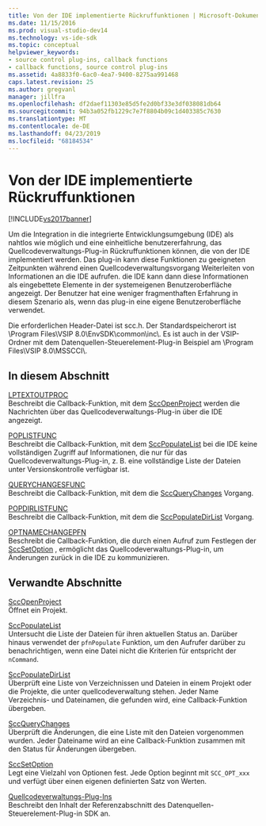 ```yaml
---
title: Von der IDE implementierte Rückruffunktionen | Microsoft-Dokumentation
ms.date: 11/15/2016
ms.prod: visual-studio-dev14
ms.technology: vs-ide-sdk
ms.topic: conceptual
helpviewer_keywords:
- source control plug-ins, callback functions
- callback functions, source control plug-ins
ms.assetid: 4a8833f0-6ac0-4ea7-9400-8275aa991468
caps.latest.revision: 25
ms.author: gregvanl
manager: jillfra
ms.openlocfilehash: df2daef11303e85d5fe2d0bf33e3df038081db64
ms.sourcegitcommit: 94b3a052fb1229c7e7f8804b09c1d403385c7630
ms.translationtype: MT
ms.contentlocale: de-DE
ms.lasthandoff: 04/23/2019
ms.locfileid: "68184534"
---
```

# <a name="callback-functions-implemented-by-the-ide"></a>Von der IDE implementierte Rückruffunktionen
[!INCLUDE[vs2017banner](../includes/vs2017banner.md)]

Um die Integration in die integrierte Entwicklungsumgebung (IDE) als nahtlos wie möglich und eine einheitliche benutzererfahrung, das Quellcodeverwaltungs-Plug-in Rückruffunktionen können, die von der IDE implementiert werden. Das plug-in kann diese Funktionen zu geeigneten Zeitpunkten während einen Quellcodeverwaltungsvorgang Weiterleiten von Informationen an die IDE aufrufen. die IDE kann dann diese Informationen als eingebettete Elemente in der systemeigenen Benutzeroberfläche angezeigt. Der Benutzer hat eine weniger fragmenthaften Erfahrung in diesem Szenario als, wenn das plug-in eine eigene Benutzeroberfläche verwendet.  
  
 Die erforderlichen Header-Datei ist scc.h. Der Standardspeicherort ist \Program Files\VSIP 8.0\EnvSDK\common\inc\\. Es ist auch in der VSIP-Ordner mit dem Datenquellen-Steuerelement-Plug-in Beispiel am \Program Files\VSIP 8.0\MSSCCI\\.  
  
## <a name="in-this-section"></a>In diesem Abschnitt  
 [LPTEXTOUTPROC](../extensibility/lptextoutproc.md)  
 Beschreibt die Callback-Funktion, mit dem [SccOpenProject](../extensibility/sccopenproject-function.md) werden die Nachrichten über das Quellcodeverwaltungs-Plug-in über die IDE angezeigt.  
  
 [POPLISTFUNC](../extensibility/poplistfunc.md)  
 Beschreibt die Callback-Funktion, mit dem [SccPopulateList](../extensibility/sccpopulatelist-function.md) bei die IDE keine vollständigen Zugriff auf Informationen, die nur für das Quellcodeverwaltungs-Plug-in, z. B. eine vollständige Liste der Dateien unter Versionskontrolle verfügbar ist.  
  
 [QUERYCHANGESFUNC](../extensibility/querychangesfunc.md)  
 Beschreibt die Callback-Funktion, mit dem die [SccQueryChanges](../extensibility/sccquerychanges-function.md) Vorgang.  
  
 [POPDIRLISTFUNC](../extensibility/popdirlistfunc.md)  
 Beschreibt die Callback-Funktion, mit dem die [SccPopulateDirList](../extensibility/sccpopulatedirlist-function.md) Vorgang.  
  
 [OPTNAMECHANGEPFN](../extensibility/optnamechangepfn.md)  
 Beschreibt die Callback-Funktion, die durch einen Aufruf zum Festlegen der [SccSetOption](../extensibility/sccsetoption-function.md) , ermöglicht das Quellcodeverwaltungs-Plug-in, um Änderungen zurück in die IDE zu kommunizieren.  
  
## <a name="related-sections"></a>Verwandte Abschnitte  
 [SccOpenProject](../extensibility/sccopenproject-function.md)  
 Öffnet ein Projekt.  
  
 [SccPopulateList](../extensibility/sccpopulatelist-function.md)  
 Untersucht die Liste der Dateien für ihren aktuellen Status an. Darüber hinaus verwendet der `pfnPopulate` Funktion, um den Aufrufer darüber zu benachrichtigen, wenn eine Datei nicht die Kriterien für entspricht der `nCommand`.  
  
 [SccPopulateDirList](../extensibility/sccpopulatedirlist-function.md)  
 Überprüft eine Liste von Verzeichnissen und Dateien in einem Projekt oder die Projekte, die unter quellcodeverwaltung stehen. Jeder Name Verzeichnis- und Dateinamen, die gefunden wird, eine Callback-Funktion übergeben.  
  
 [SccQueryChanges](../extensibility/sccquerychanges-function.md)  
 Überprüft die Änderungen, die eine Liste mit den Dateien vorgenommen wurden. Jeder Dateiname wird an eine Callback-Funktion zusammen mit den Status für Änderungen übergeben.  
  
 [SccSetOption](../extensibility/sccsetoption-function.md)  
 Legt eine Vielzahl von Optionen fest. Jede Option beginnt mit `SCC_OPT_xxx` und verfügt über einen eigenen definierten Satz von Werten.  
  
 [Quellcodeverwaltungs-Plug-Ins](../extensibility/source-control-plug-ins.md)  
 Beschreibt den Inhalt der Referenzabschnitt des Datenquellen-Steuerelement-Plug-in SDK an.
